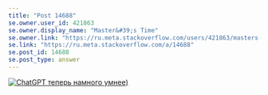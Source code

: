 ```yaml
---
title: "Post 14688"
se.owner.user_id: 421863
se.owner.display_name: "Master&#39;s Time"
se.owner.link: "https://ru.meta.stackoverflow.com/users/421863/masters-time"
se.link: "https://ru.meta.stackoverflow.com/a/14688"
se.post_id: 14688
se.post_type: answer
---
```

<p><a href="https://i.sstatic.net/f7xDAt6t.png" rel="nofollow noreferrer"><img src="https://i.sstatic.net/f7xDAt6t.png" alt="ChatGPT теперь намного умнее)" /></a></p>
